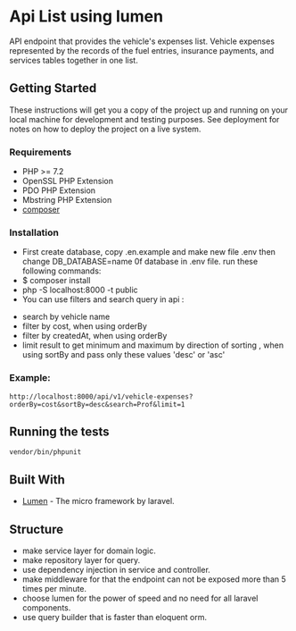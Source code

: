 # Api List using lumen

API endpoint that provides the vehicle's expenses list. Vehicle
expenses represented by the records of the fuel entries, insurance payments,
and services tables together in one list.

## Getting Started

These instructions will get you a copy of the project up and running on your local machine for development and testing purposes. See deployment for notes on how to deploy the project on a live system.

### Requirements

* PHP >= 7.2
* OpenSSL PHP Extension
* PDO PHP Extension
* Mbstring PHP Extension
* [composer](http://getcomposer.org/")


### Installation

* First create database, copy .en.example and make new file .env 
then change DB_DATABASE=name 0f database in .env file. run these following commands:
* $ composer install
* php -S localhost:8000 -t public
* You can use filters and search query in api :
 - search by vehicle name 
 - filter by cost, when using orderBy 
 - filter by createdAt, when using orderBy 
 - limit result to get minimum and maximum by direction of sorting
 , when using sortBy and pass only these values 'desc' or 'asc' 

### Example:
```
http://localhost:8000/api/v1/vehicle-expenses?orderBy=cost&sortBy=desc&search=Prof&limit=1
```

## Running the tests
```
vendor/bin/phpunit
```
## Built With

* [Lumen](https://lumen.laravel.com/docs/6.x/installation) - The micro framework by laravel.

## Structure 
* make service layer for domain logic.
* make repository layer for query.
* use dependency injection in service and controller. 
* make middleware for that the endpoint can not be exposed more than 5 times per minute. 
* choose lumen for the power of speed and no need for all laravel components. 
* use query builder that is faster than eloquent orm. 
